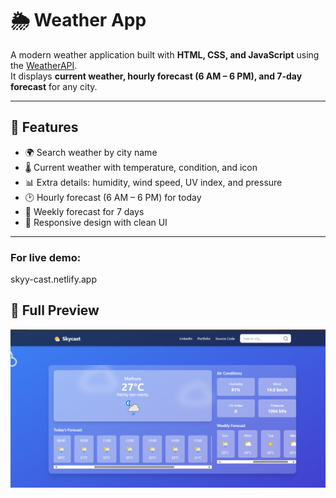 # 🌦️ Weather App

A modern weather application built with **HTML, CSS, and JavaScript** using the [WeatherAPI](https://www.weatherapi.com/).  
It displays **current weather, hourly forecast (6 AM – 6 PM), and 7-day forecast** for any city.

---

## 🚀 Features
- 🌍 Search weather by city name  
- 🌡️ Current weather with temperature, condition, and icon  
- 📊 Extra details: humidity, wind speed, UV index, and pressure  
- 🕑 Hourly forecast (6 AM – 6 PM) for today  
- 📅 Weekly forecast for 7 days  
- 🎨 Responsive design with clean UI  

---

### For live demo: 
skyy-cast.netlify.app

## 📸 Full Preview
![Dashboard](./SkyCast.png)


